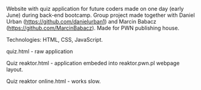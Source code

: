 Website with quiz application for future coders made on one day (early June) during back-end bootcamp. 
Group project made together with Daniel Urban (https://github.com/danielurban1) and Marcin Babacz (https://github.com/MarcinBabacz). Made for PWN publishing house.

Technologies: HTML, CSS, JavaScript.


quiz.html - raw application

Quiz reaktor.html - application embeded into reaktor.pwn.pl webpage layout.

Quiz reaktor online.html - works slow.
